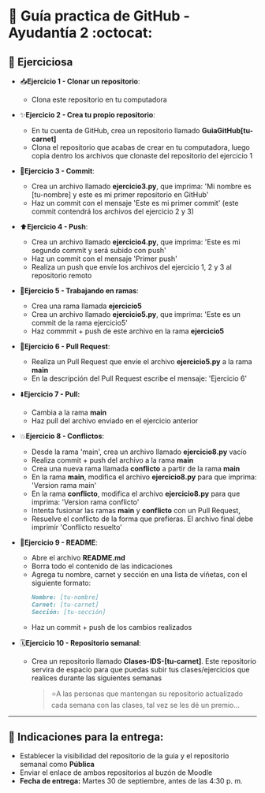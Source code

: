 # 📘 Guía practica de GitHub - Ayudantía 2 :octocat:

## 🧩 Ejerciciosa

- 📥**Ejercicio 1 - Clonar un repositorio**:
  * Clona este repositorio en tu computadora

- ✨**Ejercicio 2 - Crea tu propio repositorio**:
  * En tu cuenta de GitHub, crea un repositorio llamado **GuiaGitHub[tu-carnet]**
  * Clona el repositorio que acabas de crear en tu computadora, luego copia dentro los archivos que clonaste del repositorio del ejercicio 1

- 📸**Ejercicio 3 - Commit**:
  * Crea un archivo llamado **ejercicio3.py**, que imprima: 'Mi nombre es [tu-nombre] y este es mi primer repositorio en GitHub'
  * Haz un commit con el mensaje 'Este es mi primer commit' (este commit contendrá los archivos del ejercicio 2 y 3)
     
- ⬆️**Ejercicio 4 - Push**:
  * Crea un archivo llamado **ejercicio4.py**, que imprima: 'Este es mi segundo commit y será subido con push'
  * Haz un commit con el mensaje 'Primer push'
  * Realiza un push que envíe los archivos del ejercicio 1, 2 y 3 al repositorio remoto
     
- 🌳**Ejercicio 5 - Trabajando en ramas**:
  * Crea una rama llamada **ejercicio5**
  * Crea un archivo llamado **ejercicio5.py**, que imprima: 'Este es un commit de la rama ejercicio5'
  * Haz commmit + push de este archivo en la rama **ejercicio5**
 
- 🤝**Ejercicio 6 - Pull Request**:
  * Realiza un Pull Request que envíe el archivo **ejercicio5.py** a la rama **main**
  * En la descripción del Pull Request escribe el mensaje: 'Ejercicio 6'

- ⬇️**Ejercicio 7 - Pull:**
  * Cambia a la rama **main**
  * Haz pull del archivo enviado en el ejercicio anterior
 
- 💥**Ejercicio 8 - Conflictos**:
  * Desde la rama 'main', crea un archivo llamado **ejercicio8.py** vacío
  * Realiza commit + push del archivo a la rama **main**
  * Crea una nueva rama llamada **conflicto** a partir de la rama **main**
  * En la rama **main**, modifica el archivo **ejercicio8.py** para que imprima: 'Version rama main'
  * En la rama **conflicto**, modifica el archivo **ejercicio8.py** para que imprima: 'Version rama conflicto'
  * Intenta fusionar las ramas **main** y **conflicto** con un Pull Request,
  * Resuelve el conflicto de la forma que prefieras. El archivo final debe imprimir 'Conflicto resuelto'
 
- 📄**Ejercicio 9 - README**:
  * Abre el archivo **README.md**
  * Borra todo el contenido de las indicaciones
  * Agrega tu nombre, carnet y sección en una lista de viñetas, con el siguiente formato:
     ```markdown
     Nombre: [tu-nombre]  
     Carnet: [tu-carnet]  
     Sección: [tu-sección]  
     ```
  * Haz un commit + push de los cambios realizados

- 🗓️**Ejercicio 10 - Repositorio semanal**:
  * Crea un repositorio llamado **Clases-IDS-[tu-carnet]**. Este repositorio servira de espacio para que puedas subir tus clases/ejercicios que realices durante las siguientes semanas
    > ⭐A las personas que mantengan su repositorio actualizado cada semana con las clases, tal vez se les dé un premio...
  
---

## 📌 Indicaciones para la entrega: 
- Establecer la visibilidad del repositorio de la guia y el repositorio semanal como **Pública**
- Enviar el enlace de ambos repositorios al buzón de Moodle
- **Fecha de entrega:** Martes 30 de septiembre, antes de las 4:30 p. m.
